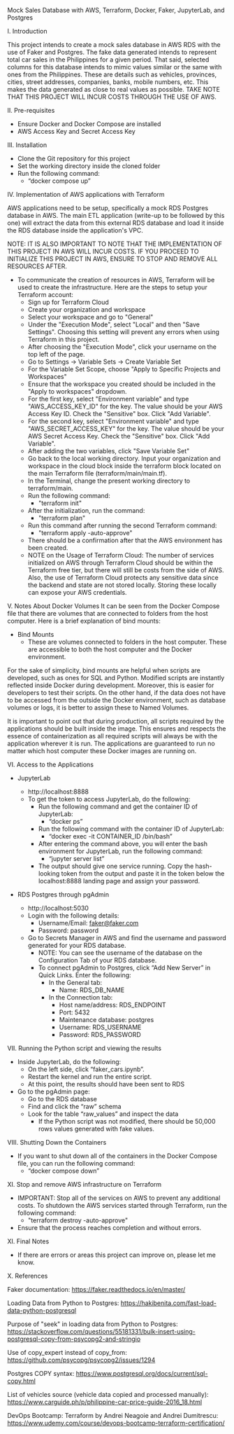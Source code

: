 Mock Sales Database with AWS, Terraform, Docker, Faker, JupyterLab, and Postgres

I. Introduction

This project intends to create a mock sales database in AWS RDS with the use of Faker and Postgres. The fake data generated intends to represent total car sales in the Philippines for a given period. That said, selected columns for this database intends to mimic values similar or the same with ones from the Philippines. These are details such as vehicles, provinces, cities, street addresses, companies, banks, mobile numbers, etc. This makes the data generated as close to real values as possible. TAKE NOTE THAT THIS PROJECT WILL INCUR COSTS THROUGH THE USE OF AWS.

II. Pre-requisites
* Ensure Docker and Docker Compose are installed
* AWS Access Key and Secret Access Key

III. Installation
* Clone the Git repository for this project
* Set the working directory inside the cloned folder
* Run the following command:
    * “docker compose up”

IV. Implementation of AWS applications with Terraform

AWS applications need to be setup, specifically a mock RDS Postgres database in AWS. The main ETL application (write-up to be followed by this one) will extract the data from this external RDS database and load it inside the RDS database inside the application's VPC.

NOTE: IT IS ALSO IMPORTANT TO NOTE THAT THE IMPLEMENTATION OF THIS PROJECT IN AWS WILL INCUR COSTS. IF YOU PROCEED TO INITIALIZE THIS PROJECT IN AWS, ENSURE TO STOP AND REMOVE ALL RESOURCES AFTER.


* To communicate the creation of resources in AWS, Terraform will be used to create the infrastructure. Here are the steps to setup your Terraform account:
    * Sign up for Terraform Cloud
    * Create your organization and workspace
    * Select your workspace and go to "General"
    * Under the "Execution Mode", select "Local" and then "Save Settings". Choosing this setting will prevent any errors when using Terraform in this project.
    * After choosing the "Execution Mode", click your username on the top left of the page.
    * Go to Settings -> Variable Sets -> Create Variable Set
    * For the Variable Set Scope, choose "Apply to Specific Projects and Workspaces"
    * Ensure that the workspace you created should be included in the "Apply to workspaces" dropdown.
    * For the first key, select "Environment variable" and type "AWS_ACCESS_KEY_ID" for the key. The value should be your AWS Access Key ID. Check the "Sensitive" box. Click "Add Variable".
    * For the second key, select "Environment variable" and type "AWS_SECRET_ACCESS_KEY" for the key. The value should be your AWS Secret Access Key. Check the "Sensitive" box. Click "Add Variable".
    * After adding the two variables, click "Save Variable Set"
    * Go back to the local working directory. Input your organization and workspace in the cloud block inside the terraform block located on the main Terraform file (terraform/main/main.tf).
    * In the Terminal, change the present working directory to terraform/main.
    * Run the following command:
        * "terraform init"
    * After the initialization, run the command:
        * "terraform plan"
    * Run this command after running the second Terraform command:
        * "terraform apply -auto-approve"
    * There should be a confirmation after that the AWS environment has been created.
    * NOTE on the Usage of Terraform Cloud: The number of services initialized on AWS through Terraform Cloud should be within the Terraform free tier, but there will still be costs from the side of AWS. Also, the use of Terraform Cloud protects any sensitive data since the backend and state are not stored locally. Storing these locally can expose your AWS credentials.

V. Notes About Docker Volumes
It can be seen from the Docker Compose file that there are volumes that are connected to folders from the host computer. Here is a brief explanation of bind mounts:

* Bind Mounts
    * These are volumes connected to folders in the host computer. These are accessible to both the host computer and the Docker environment.

For the sake of simplicity, bind mounts are helpful when scripts are developed, such as ones for SQL and Python. Modified scripts are instantly reflected inside Docker during development. Moreover, this is easier for developers to test their scripts. On the other hand, if the data does not have to be accessed from the outside the Docker environment, such as database volumes or logs, it is better to assign these to Named Volumes.

It is important to point out that during production, all scripts required by the applications should be built inside the image. This ensures and respects the essence of containerization as all required scripts will always be with the application wherever it is run. The applications are guaranteed to run no matter which host computer these Docker images are running on.

VI. Access to the Applications
* JupyterLab
    * http://localhost:8888
    * To get the token to access JupyterLab, do the following:
        * Run the following command and get the container ID of JupyterLab:
            * “docker ps”
        * Run the following command  with the container ID of JupyterLab:
            * “docker exec -it CONTAINER_ID /bin/bash”
        * After entering the command above, you will enter the bash environment for JupyterLab, run the following command:
            * “jupyter server list”
        * The output should give one service running. Copy the hash-looking token from the output and paste it in the token below the localhost:8888 landing page and assign your password.

* RDS Postgres through pgAdmin
    * http://localhost:5030
    * Login with the following details:
        * Username/Email: faker@faker.com
        * Password: password
    * Go to Secrets Manager in AWS and find the username and password generated for your RDS database.
        * NOTE: You can see the username of the database on the Configuration Tab of your RDS database.
        * To connect pgAdmin to Postgres, click “Add New Server” in Quick Links. Enter the following:
            * In the General tab:
                * Name: RDS_DB_NAME
            * In the Connection tab:
                * Host name/address: RDS_ENDPOINT
                * Port: 5432
                * Maintenance database: postgres
                * Username: RDS_USERNAME
                * Password: RDS_PASSWORD


VII. Running the Python script and viewing the results
* Inside JupyterLab, do the following:
    * On the left side, click “faker_cars.ipynb”.
    * Restart the kernel and run the entire script.
    * At this point, the results should have been sent to RDS
* Go to the pgAdmin page:
    * Go to the RDS database
    * Find and click the “raw” schema
    * Look for the table “raw_values” and inspect the data
        * If the Python script was not modified, there should be 50,000 rows values generated with fake values.

VIII. Shutting Down the Containers
* If you want to shut down all of the containers in the Docker Compose file, you can run the following command:
    * “docker compose down”

XI. Stop and remove AWS infrastructure on Terraform
* IMPORTANT: Stop all of the services on AWS to prevent any additional costs. To shutdown the AWS services started through Terraform, run the following command:
    * "terraform destroy -auto-approve"
* Ensure that the process reaches completion and without errors. 

XI. Final Notes
* If there are errors or areas this project can improve on, please let me know.

X. References

Faker documentation:
https://faker.readthedocs.io/en/master/

Loading Data from Python to Postgres:
https://hakibenita.com/fast-load-data-python-postgresql 

Purpose of "seek" in loading data from Python to Postgres:
https://stackoverflow.com/questions/55181331/bulk-insert-using-postgresql-copy-from-psycopg2-and-stringio

Use of copy_expert instead of copy_from:
https://github.com/psycopg/psycopg2/issues/1294

Postgres COPY syntax:
https://www.postgresql.org/docs/current/sql-copy.html

List of vehicles source (vehicle data copied and processed manually):
https://www.carguide.ph/p/philippine-car-price-guide-2016_18.html

DevOps Bootcamp: Terraform by Andrei Neagoie and Andrei Dumitrescu:
https://www.udemy.com/course/devops-bootcamp-terraform-certification/